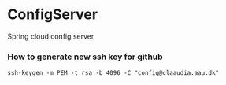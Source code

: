 # ConfigServer
Spring cloud config server

### How to generate new ssh key for github

```
ssh-keygen -m PEM -t rsa -b 4096 -C "config@claaudia.aau.dk"
```

